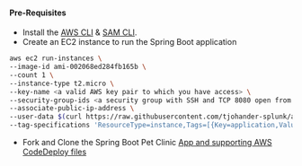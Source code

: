 #### Pre-Requisites
* Install the [AWS CLI](https://docs.aws.amazon.com/cli/latest/userguide/getting-started-install.html) & [SAM CLI](https://docs.aws.amazon.com/serverless-application-model/latest/developerguide/serverless-sam-cli-install.html).
* Create an EC2 instance to run the Spring Boot application
```bash
aws ec2 run-instances \
--image-id ami-002068ed284fb165b \
--count 1 \
--instance-type t2.micro \
--key-name <a valid AWS key pair to which you have access> \
--security-group-ids <a security group with SSH and TCP 8080 open from any ip> \
--associate-public-ip-address \
--user-data $(curl https://raw.githubusercontent.com/tjohander-splunk/aws-one-liners/main/user-data-scripts/spring-boot-app-server.sh | base64) \
--tag-specifications 'ResourceType=instance,Tags=[{Key=application,Value=Spring-Pet-Clinic}]'
```
* Fork and Clone the Spring Boot Pet Clinic [App and supporting AWS CodeDeploy files](https://github.com/tjohander-splunk/spring-petclinic)
